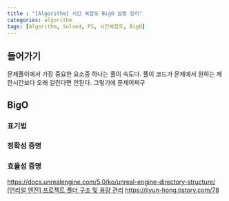 ```yaml
---
title : "[Algorithm] 시간 복잡도 BigO 설명 정리"
categories: algorithm
tags: [Algorithm, Solved, PS, 시간복잡도, BigO]
---
```


## 들어가기
문제풀이에서 가장 중요한 요소중 하나는 풀이 속도다. 풀이 코드가 문제에서 원하는 제한시간보다 오래 걸린다면 안된다. 그렇기에 문제어쩌구

## BigO

### 표기법

### 정확성 증명

### 효율성 증명


<div class="Reference">
<div class="callout-header"> </div>
<p>
<a href="https://docs.unrealengine.com/5.0/ko/unreal-engine-directory-structure/">https://docs.unrealengine.com/5.0/ko/unreal-engine-directory-structure/</a>
<a href="https://leeporter.tistory.com/10#%E-%--%B-%--%EC%--%-C%EC%-A%A-%EB%B-%-C%EB%--%-C%--%-B%--%ED%--%-C%EB%-F%AC%EA%B-%B-%EC%-D%B-%--%EC%B-%--%EA%B-%--%--%-B%--%ED%-C%A-%ED%--%A-%EC%A-%--%EA%B-%-C%EC%A-%--%--%EB%A-%--%EC%B-%-C%--%EC%B-%-C%EC%A-%--%--%ED%--%--%EB%A-%-C%EC%A-%-D%ED%-A%B-%--%ED%-F%B-%EB%-D%--%--%EA%B-%AC%EC%A-%B--C%-B%-B-">[언리얼 엔진] 프로젝트 폴더 구조 및 용량 관리</a>
<a href="https://jiyun-hong.tistory.com/78">https://jiyun-hong.tistory.com/78</a>
</p>
</div>
